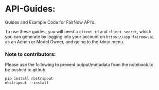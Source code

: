 # API-Guides:
Guides and Example Code for FairNow API's.

To use these guides, you will need a `client_id` and `client_secret`, which you can generate by logging into your account on `https://app.fairnow.ai` as an Admin or Model Owner, and going to the `Admin` menu.

### Note to contributors:
Please use the following to prevent output/metadata from the notebook to be pushed to github:

```agsl
pip install nbstripout
nbstripout --install
```
